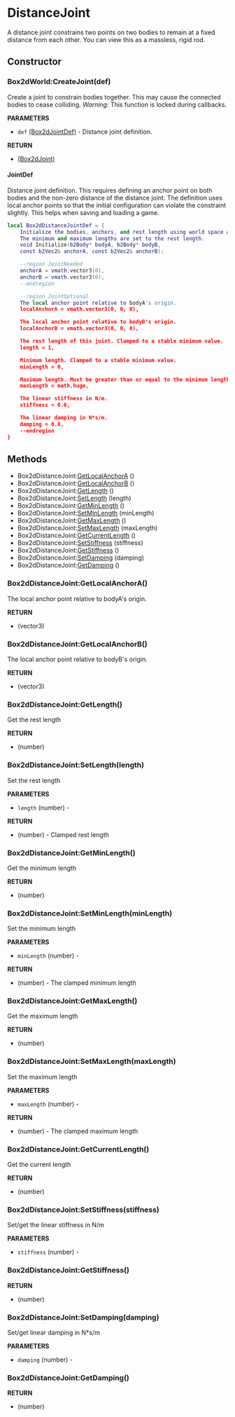 # DistanceJoint
A distance joint constrains two points on two bodies to remain at a fixed
distance from each other. You can view this as a massless, rigid rod.

## Constructor

### Box2dWorld:CreateJoint(def)
Create a joint to constrain bodies together.
This may cause the connected bodies to cease colliding.
_Warning:_ This function is locked during callbacks.

**PARAMETERS**
* `def` [(Box2dJointDef)](../Joint.md) - Distance joint definition.

**RETURN**
* [(Box2dJoint)](../Joint.md)

#### JointDef
Distance joint definition. This requires defining an anchor point on both
bodies and the non-zero distance of the distance joint. The definition uses
local anchor points so that the initial configuration can violate the
constraint slightly. This helps when saving and loading a game.

```lua
local Box2dDistanceJointDef = {
    Initialize the bodies, anchors, and rest length using world space anchors.
    The minimum and maximum lengths are set to the rest length.
    void Initialize(b2Body* bodyA, b2Body* bodyB,
    const b2Vec2& anchorA, const b2Vec2& anchorB);

    --region JointNeeded
    anchorA = vmath.vector3(0),
    anchorB = vmath.vector3(0),
    --endregion

    --region JointOptional
    The local anchor point relative to bodyA's origin.
    localAnchorA = vmath.vector3(0, 0, 0),

    The local anchor point relative to bodyB's origin.
    localAnchorB = vmath.vector3(0, 0, 0),

    The rest length of this joint. Clamped to a stable minimum value.
    length = 1,

    Minimum length. Clamped to a stable minimum value.
    minLength = 0,

    Maximum length. Must be greater than or equal to the minimum length.
    maxLength = math.huge,

    The linear stiffness in N/m.
    stiffness = 0.0,

    The linear damping in N*s/m.
    damping = 0.0,
    --endregion
}
```

## Methods

* Box2dDistanceJoint:[GetLocalAnchorA](#box2ddistancejointgetlocalanchora) ()
* Box2dDistanceJoint:[GetLocalAnchorB](#box2ddistancejointgetlocalanchorb) ()
* Box2dDistanceJoint:[GetLength](#box2ddistancejointgetlength) ()
* Box2dDistanceJoint:[SetLength](#box2ddistancejointsetlengthlength) (length)
* Box2dDistanceJoint:[GetMinLength](#box2ddistancejointgetminlength) ()
* Box2dDistanceJoint:[SetMinLength](#box2ddistancejointsetminlengthminlength) (minLength)
* Box2dDistanceJoint:[GetMaxLength](#box2ddistancejointgetmaxlength) ()
* Box2dDistanceJoint:[SetMaxLength](#box2ddistancejointsetmaxlengthmaxlength) (maxLength)
* Box2dDistanceJoint:[GetCurrentLength](#box2ddistancejointgetcurrentlength) ()
* Box2dDistanceJoint:[SetStiffness](#box2ddistancejointsetstiffnessstiffness) (stiffness)
* Box2dDistanceJoint:[GetStiffness](#box2ddistancejointgetstiffness) ()
* Box2dDistanceJoint:[SetDamping](#box2ddistancejointsetdampingdamping) (damping)
* Box2dDistanceJoint:[GetDamping](#box2ddistancejointgetdamping) ()

### Box2dDistanceJoint:GetLocalAnchorA()
The local anchor point relative to bodyA's origin.

**RETURN**
* (vector3)

### Box2dDistanceJoint:GetLocalAnchorB()
The local anchor point relative to bodyB's origin.

**RETURN**
* (vector3)

### Box2dDistanceJoint:GetLength()
Get the rest length

**RETURN**
* (number)

### Box2dDistanceJoint:SetLength(length)
Set the rest length

**PARAMETERS**
* `length` (number) -

**RETURN**
* (number) - Clamped rest length

### Box2dDistanceJoint:GetMinLength()
Get the minimum length

**RETURN**
* (number)

### Box2dDistanceJoint:SetMinLength(minLength)
Set the minimum length

**PARAMETERS**
* `minLength` (number) -

**RETURN**
* (number) - The clamped minimum length

### Box2dDistanceJoint:GetMaxLength()
Get the maximum length

**RETURN**
* (number)

### Box2dDistanceJoint:SetMaxLength(maxLength)
Set the maximum length

**PARAMETERS**
* `maxLength` (number) -

**RETURN**
* (number) - The clamped maximum length

### Box2dDistanceJoint:GetCurrentLength()
Get the current length

**RETURN**
* (number)

### Box2dDistanceJoint:SetStiffness(stiffness)
Set/get the linear stiffness in N/m

**PARAMETERS**
* `stiffness` (number) -

### Box2dDistanceJoint:GetStiffness()

**RETURN**
* (number)

### Box2dDistanceJoint:SetDamping(damping)
Set/get linear damping in N*s/m

**PARAMETERS**
* `damping` (number) -

### Box2dDistanceJoint:GetDamping()

**RETURN**
* (number)
